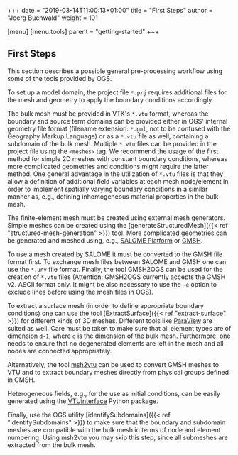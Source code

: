 +++
date = "2019-03-14T11:00:13+01:00"
title = "First Steps"
author = "Joerg Buchwald"
weight = 101

[menu]
  [menu.tools]
    parent = "getting-started"
+++

## First Steps

This section describes a possible general pre-processing workflow using some of the tools provided by OGS.

To set up a model domain, the project file `*.prj` requires additional files for the mesh and geometry to apply the boundary conditions accordingly.

The bulk mesh must be provided in VTK's `*.vtu` format, whereas the boundary and source term domains can be provided either in OGS' internal geometry file format (filename extension: `*.gml`, not to be confused with the Geography Markup Language) or as a `*.vtu` file as well, containing a subdomain of the bulk mesh. Multiple `*.vtu` files can be provided in the project file using the `<meshes>` tag. We recommend the usage of the first method for simple 2D meshes with constant boundary conditions, whereas more complicated geometries and conditions might require the latter method. One general advantage in the utilization of `*.vtu` files is that they allow a definition of additional field variables at each mesh node/element in order to implement spatially varying boundary conditions in a similar manner as, e.g., defining inhomogeneous material properties in the bulk mesh.

The finite-element mesh must be created using external mesh generators. Simple meshes can be created using the [generateStructuredMesh]({{< ref "structured-mesh-generation" >}}) tool. More complicated geometries can be generated and meshed using, e.g., [SALOME Platform](https://www.salome-platform.org) or [GMSH](http://gmsh.info).

To use a mesh created by SALOME it must be converted to the GMSH file format first. To exchange mesh files between SALOME and GMSH one can use the `*.unv` file format. Finally, the tool GMSH2OGS can be used for the creation of `*.vtu` files (Attention: GMSH2OGS currently accepts the GMSH v2. ASCII format only. It might be also necessary to use the `-e` option to exclude lines before using the mesh files in OGS).

To extract a surface mesh (in order to define appropriate boundary conditions) one can use the tool [ExtractSurface]({{< ref "extract-surface" >}}) for different kinds of 3D meshes. Different tools like [ParaView](https://www.paraview.org/) are suited as well. Care must be taken to make sure that all element types are of dimension `d-1`, where `d` is the dimension of the bulk mesh. Furthermore, one needs to ensure that no degenerated elements are left in the mesh and all nodes are connected appropriately.

Alternatively, the tool [msh2vtu](https://github.com/dominik-kern/msh2vtu) can be used to convert GMSH meshes to VTU and to extract boundary meshes directly from physical groups defined in GMSH.

Heterogeneous fields, e.g., for the use as initial conditions, can be easily generated using the [VTUinterface](https://github.com/joergbuchwald/VTUinterface) Python package.

Finally, use the OGS utility [identifySubdomains]({{< ref "identifySubdomains" >}}) to make sure that the boundary and subdomain meshes are compatible with the bulk mesh in terms of node and element numbering. Using msh2vtu you may skip this step, since all submeshes are extracted from the bulk mesh.
